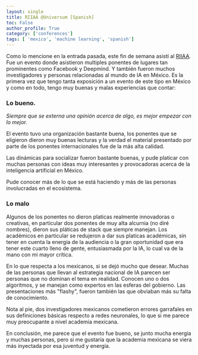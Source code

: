 ```yaml
---
layout: single
title: RIIAA @Universum [Spanish]
toc: False
author_profile: True
category: ['conferences']
tags: [ 'mexico', 'machine learning', 'spanish']
---
```


Como lo mencione en la entrada pasada, este fin de semana asistí al [RIIAA](https://riiaa.org/). Fue un evento donde asistieron multiples ponentes de lugares tan prominentes como Facebook y Deepmind. Y también fueron muchos investigadores y personas relacionadas al mundo de IA en México. Es la primera vez que tengo tanta exposición a un evento de este tipo en México y como en todo, tengo muy buenas y malas experiencias que contar:

### Lo bueno.

_Siempre que se externa una opinión acerca de algo, es mejor empezar con lo mejor._

El evento tuvo una organización bastante buena, los ponentes que se eligieron dieron muy buenas lecturas y la verdad el material presentado por parte de los ponentes internacionales fue de la más alta calidad.

Las dinámicas para socializar fueron bastante buenas, y pude platicar con muchas personas con ideas muy interesantes y provocadoras acerca de la inteligencia artificial en México.

Pude conocer más de lo que se está haciendo y más de las personas involucradas en el ecosistema.

### Lo malo

Algunos de los ponentes no dieron platicas realmente innovadoras o creativas, en particular dos ponentes de muy alta alcurnia (no diré nombres), dieron sus pláticas de stack que siempre manejan. Los académicos en particular se redujeron a dar sus platicas académicas, sin tener en cuenta la energía de la audiencia o la gran oportunidad que era tener este cuarto lleno de gente, entusiasmada por la IA, lo cual va de la mano con mi mayor crítica.

En lo que respecta a los mexicanos, si se dejó mucho que desear. Muchas de las personas que llevan al estrategia nacional de IA parecen ser personas que no dominan el tema en realidad. Conocen uno o dos algoritmos, y se manejan como expertos en las esferas del gobierno. Las presentaciones más "flashy", fueron también las que obviaban más su falta de conocimiento.

Nota al pie, dos investigadores mexicanos cometieron errores garrafales en sus definiciones básicas respecto a redes neuronales, lo que si me parece muy preocupante a nivel academia mexicana.

En conclusión, me parece que el evento fue bueno, se junto mucha energía y muchas personas, pero si me gustaría que la academia mexicana se viera más inyectada por esa juventud y energía.